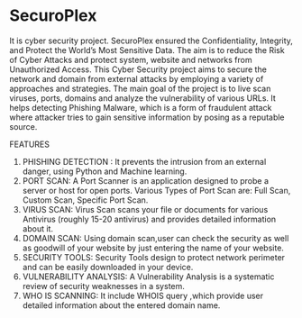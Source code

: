 # SecuroPlex
It is cyber security project.
SecuroPlex ensured the Confidentiality, Integrity, and Protect the World’s Most Sensitive Data. 
The aim is to reduce the Risk of Cyber Attacks and protect system, website and networks from Unauthorized Access. 
This Cyber Security project aims to secure the network and domain from external attacks by employing a variety of approaches and strategies. 
The main goal of the project is to live scan viruses, ports, domains and analyze the vulnerability of various URLs. It helps detecting Phishing Malware, which is a form of fraudulent attack where attacker tries to gain sensitive information by posing as a reputable source.

FEATURES
1. PHISHING DETECTION : It prevents the intrusion from an external danger, using Python and Machine learning.
2. PORT SCAN: A Port Scanner is an application designed to probe a server or host for open ports. Various Types of Port Scan are: Full Scan, Custom Scan, Specific Port Scan.
3. VIRUS SCAN: Virus Scan scans your file or documents for various Antivirus (roughly 15-20 antivirus) and provides detailed information about it.
4. DOMAIN SCAN: Using domain scan,user can check the security as well as goodwill of your website by just entering the name of your website.
5. SECURITY TOOLS: Security Tools design to protect network perimeter and can be easily downloaded in your device.
6. VULNERABILITY ANALYSIS: A Vulnerability Analysis is a systematic review of security weaknesses in a system.
7. WHO IS SCANNING: It include WHOIS query ,which provide user detailed information about the entered domain name.
